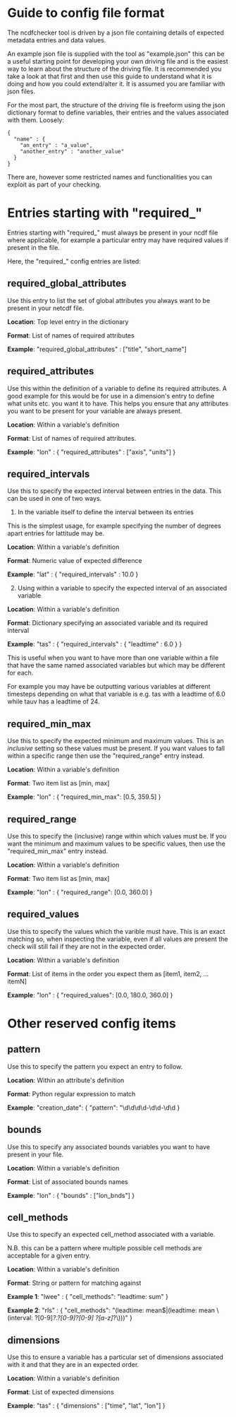 # Guide to config file format

The ncdfchecker tool is driven by a json file containing details of expected
metadata entries and data values.

An example json file is supplied with the tool as "example.json" this can be
a useful starting point for developing your own driving file and is the easiest
way to learn about the structure of the driving file. It is recommended you
take a look at that first and then use this guide to understand what it is
doing and how you could extend/alter it. It is assumed you are familiar with
json files.

For the most part, the structure of the driving file is freeform using the json
dictionary format to define variables, their entries and the values associated
with them. Loosely:

```
{
  "name" : {
    "an_entry" : "a_value",
    "another_entry" : "another_value"
  }
}
```

There are, however some restricted names and functionalities you can exploit as
part of your checking.


# Entries starting with "required_"

Entries starting with "required_" must always be present in your ncdf file
where applicable, for example a particular entry may have required values if
present in the file.

Here, the "required_" config entries are listed:

## required_global_attributes

Use this entry to list the set of global attributes you always want to be
present in your netcdf file.

**Location**: Top level entry in the dictionary

**Format**: List of names of required attributes

**Example**: "required_global_attributes" : ["title", "short_name"]

## required_attributes

Use this within the definition of a variable to define its required attributes.
A good example for this would be for use in a dimension's entry to define what
units etc. you want it to have. This helps you ensure that any attributes you
want to be present for your variable are always present.

**Location**: Within a variable's definition

**Format**: List of names of required attributes.

**Example**: "lon" : { "required_attributes" : ["axis", "units"] }

## required_intervals

Use this to specify the expected interval between entries in the data. This can
be used in one of two ways.

1) In the variable itself to define the interval between its entries

This is the simplest usage, for example specifying the number of degrees apart
entries for lattitude may be.

**Location**: Within a variable's definition

**Format**: Numeric value of expected difference

**Example**: "lat" : { "required_intervals" : 10.0 }

2) Using within a variable to specify the expected interval of an associated
variable

**Location**: Within a variable's definition

**Format**: Dictionary specifying an associated variable and its required interval

**Example**: "tas" : { "required_intervals" : { "leadtime" : 6.0 } }

This is useful when you want to have more than one variable within a file that
have the same named associated variables but which may be different for each.

For example you may have be outputting various variables at different timesteps
depending on what that variable is e.g. tas with a leadtime of 6.0 while tauv
has a leadtime of 24.

## required_min_max

Use this to specify the expected minimum and maximum values. This is an
*inclusive* setting so these values must be present. If you want values to fall
within a specific range then use the "required_range" entry instead.

**Location**: Within a variable's definition

**Format**: Two item list as [min, max]

**Example**: "lon" : { "required_min_max": [0.5, 359.5] }

## required_range

Use this to specify the (inclusive) range within which values must be. If you
want the minimum and maximum values to be specific values, then use the
"required_min_max" entry instead.

**Location**: Within a variable's definition

**Format**: Two item list as [min, max]

**Example**: "lon" : { "required_range": [0.0, 360.0] }

## required_values

Use this to specify the values which the varible must have. This is an exact
matching so, when inspecting the variable, even if all values are present the
check will still fail if they are not in the expected order.

**Location**: Within a variable's definition

**Format**: List of items in the order you expect them as [item1, item2, ... itemN]

**Example**: "lon" : { "required_values": [0.0, 180.0, 360.0] }

# Other reserved config items

## pattern

Use this to specify the pattern you expect an entry to follow.

**Location**: Within an attribute's definition

**Format**: Python regular expression to match

**Example**: "creation_date": { "pattern": "\\d\\d\\d\\d-\\d\\d-\\d\\d }

## bounds

Use this to specify any associated bounds variables you want to have present in
your file.

**Location**: Within a variable's definition

**Format**: List of associated bounds names

**Example**: "lon" : { "bounds" : ["lon_bnds"] }

## cell_methods

Use this to specify an expected cell_method associated with a variable.

N.B. this can be a pattern where multiple possible cell methods are acceptable
for a given entry.

**Location**: Within a variable's definition

**Format**: String or pattern for matching against

**Example 1**: "lwee" : { "cell_methods": "leadtime: sum" }

**Example 2**: "rls" : { "cell_methods": "(leadtime: mean$|(leadtime: mean \\(interval: ?[0-9]*?.?[0-9]?[0-9] ?[a-z]*?\\)))" }

## dimensions

Use this to ensure a variable has a particular set of dimensions associated
with it and that they are in an expected order.

**Location**: Within a variable's definition

**Format**: List of expected dimensions

**Example**: "tas" : { "dimensions" : ["time", "lat", "lon"] }
